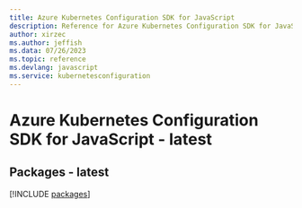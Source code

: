 ```yaml
---
title: Azure Kubernetes Configuration SDK for JavaScript
description: Reference for Azure Kubernetes Configuration SDK for JavaScript
author: xirzec
ms.author: jeffish
ms.data: 07/26/2023
ms.topic: reference
ms.devlang: javascript
ms.service: kubernetesconfiguration
---
```

# Azure Kubernetes Configuration SDK for JavaScript - latest
## Packages - latest
[!INCLUDE [packages](kubernetes-configuration-index.md)]